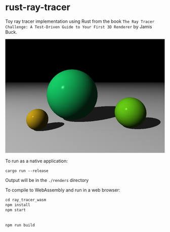 # rust-ray-tracer

Toy ray tracer implementation using Rust from the book `The Ray Tracer Challenge: A Test-Driven Guide to Your First 3D Renderer` by Jamis Buck.

![raytraced image](/example.png)

To run as a native application:

```
cargo run --release
```

Output will be in the `./renders` directory



To compile to WebAssembly and run in a web browser:


```
cd ray_tracer_wasm
npm install
npm start


npm run build

```
